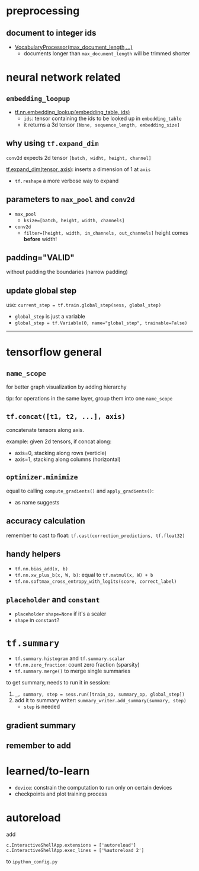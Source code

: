 # preprocessing

## document to integer ids

- [VocabularyProcessor(max_document_length,...)](http://tflearn.org/data_utils/#vocabulary-processor)
  - documents longer than `max_document_length` will be trimmed shorter

  
# neural network related

## `embedding_loopup`

- [tf.nn.embedding_lookup(embedding_table, ids)](https://www.tensorflow.org/api_docs/python/tf/nn/embedding_lookup)
  - `ids`: tensor containing the ids to be looked up in `embedding_table`
  - it returns a 3d tensor `[None, sequence_length, embedding_size]`

## why using `tf.expand_dim`

`conv2d` expects 2d tensor `[batch, widht, height, channel]`
 
[tf.expand_dim(tensor, axis)](https://www.tensorflow.org/api_docs/python/tf/expand_dims): inserts a dimension of 1 at `axis`

- `tf.reshape` a more verbose way to expand

## parameters to `max_pool` and `conv2d`

- `max_pool`
  - `ksize=[batch, height, width, channels]`
- `conv2d`
  - `filter=[height, width, in_channels, out_channels]`
height comes **before** width!

## padding="VALID"

without padding the boundaries (narrow padding)

## update global step

use: `current_step = tf.train.global_step(sess, global_step)`

- `global_step` is just a variable
- `global_step = tf.Variable(0, name="global_step", trainable=False)`

----------------------


# tensorflow general

## `name_scope`
  
for better graph visualization by adding hierarchy

tip: for operations in the same layer, group them into one `name_scope`

## `tf.concat([t1, t2, ...], axis)`

concatenate tensors along axis. 

example: given 2d tensors, if concat along:

- axis=0, stacking along rows (verticle)
- axis=1, stacking along columns (horizontal)

## `optimizer.minimize`

equal to calling `compute_gradients()` and `apply_gradients()`:

- as name suggests

## accuracy calculation

remember to cast to float: `tf.cast(correction_predictions, tf.float32)`

## handy helpers

- `tf.nn.bias_add(x, b)`
- `tf.nn.xw_plus_b(x, W, b)`: equal to `tf.matmul(x, W) + b`
- `tf.nn.softmax_cross_entropy_with_logits(score, correct_label)`


## `placeholder` and `constant`

  - `placeholder` `shape=None` if it's a scaler
  - `shape` in `constant`?


# `tf.summary`

- `tf.summary.histogram` and `tf.summary.scalar`
- `tf.nn.zero_fraction`: count zero fraction (sparsity)
- `tf.summary.merge()` to merge single summaries

to get summary, needs to run it in session:

1. `_, summary, step = sess.run([train_op, summary_op, global_step])`
2. add it to summary writer: `summary_writer.add_summary(summary, step)`
   - `step` is needed


## gradient summary

remember to add 
----------------------

# learned/to-learn


- `device`: constrain the computation to run only on certain devices
- checkpoints and plot training process 


# autoreload

add 
    
    c.InteractiveShellApp.extensions = ['autoreload']
    c.InteractiveShellApp.exec_lines = ['%autoreload 2']

to `ipython_config.py`